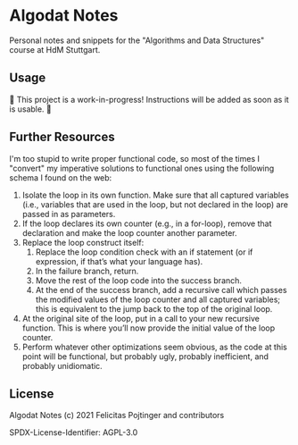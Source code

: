 # Algodat Notes

Personal notes and snippets for the "Algorithms and Data Structures" course at HdM Stuttgart.

## Usage

🚧 This project is a work-in-progress! Instructions will be added as soon as it is usable. 🚧

## Further Resources

I'm too stupid to write proper functional code, so most of the times I "convert" my imperative solutions to functional ones using the following schema I found on the web:

1. Isolate the loop in its own function. Make sure that all captured variables (i.e., variables that are used in the loop, but not declared in the loop) are passed in as parameters.
2. If the loop declares its own counter (e.g., in a for-loop), remove that declaration and make the loop counter another parameter.
3. Replace the loop construct itself:
   1. Replace the loop condition check with an if statement (or if expression, if that’s what your language has).
   2. In the failure branch, return.
   3. Move the rest of the loop code into the success branch.
   4. At the end of the success branch, add a recursive call which passes the modified values of the loop counter and all captured variables; this is equivalent to the jump back to the top of the original loop.
4. At the original site of the loop, put in a call to your new recursive function. This is where you’ll now provide the initial value of the loop counter.
5. Perform whatever other optimizations seem obvious, as the code at this point will be functional, but probably ugly, probably inefficient, and probably unidiomatic.

## License

Algodat Notes (c) 2021 Felicitas Pojtinger and contributors

SPDX-License-Identifier: AGPL-3.0
